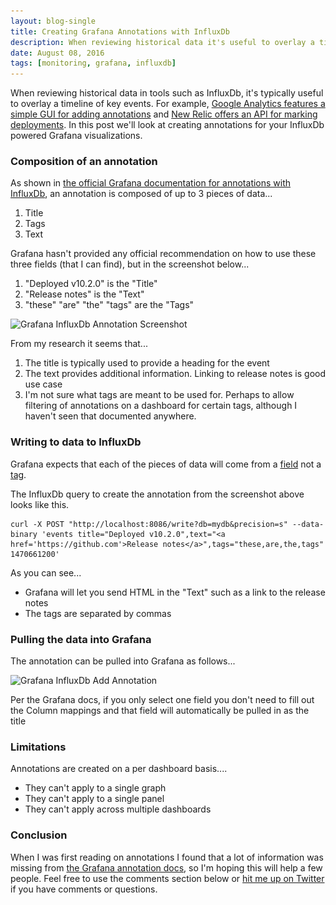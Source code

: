 ```yaml
---
layout: blog-single
title: Creating Grafana Annotations with InfluxDb
description: When reviewing historical data it's useful to overlay a timeline of key events. Here, we'll look at creating annotations for InfluxDb Grafana visualizations.
date: August 08, 2016
tags: [monitoring, grafana, influxdb]
---
```


When reviewing historical data in tools such as InfluxDb, it's typically useful to overlay a timeline of key events. For example, [Google Analytics features a simple GUI for adding annotations](https://analytics.googleblog.com/2010/01/annotations-now-available-in-all.html) and [New Relic offers an API for marking deployments](https://docs.newrelic.com/docs/apm/new-relic-apm/maintenance/recording-deployments). In this post we'll look at creating annotations for your InfluxDb powered Grafana visualizations.

<!-- excerpt_separator -->

### Composition of an annotation

As shown in [the official Grafana documentation for annotations with InfluxDb](http://docs.grafana.org/reference/annotations/#influxdb-annotations), an annotation is composed of up to 3 pieces of data...

1. Title
2. Tags
3. Text

Grafana hasn't provided any official recommendation on how to use these three fields (that I can find), but in the screenshot below...

1. "Deployed v10.2.0" is the "Title"
2. "Release notes" is the "Text"
3. "these" "are" "the" "tags" are the "Tags"

<img
  src="/img/blog/grafana-annotations/grafana-influxdb-annotation-screenshot@1x.jpg"
  srcset="/img/blog/grafana-annotations/grafana-influxdb-annotation-screenshot@1x.jpg 1x, /img/blog/grafana-annotations/grafana-influxdb-annotation-screenshot@2x.jpg 2x"
  alt="Grafana InfluxDb Annotation Screenshot">

From my research it seems that...

1. The title is typically used to provide a heading for the event
2. The text provides additional information. Linking to release notes is good use case
3. I'm not sure what tags are meant to be used for. Perhaps to allow filtering of annotations on a dashboard for certain tags, although I haven't seen that documented anywhere.

### Writing to data to InfluxDb

Grafana expects that each of the pieces of data will come from a [field](https://docs.influxdata.com/influxdb/v0.13//concepts/glossary/#field) not a [tag](https://docs.influxdata.com/influxdb/v0.13/concepts/glossary/#tag).

The InfluxDb query to create the annotation from the screenshot above looks like this.

```
curl -X POST "http://localhost:8086/write?db=mydb&precision=s" --data-binary 'events title="Deployed v10.2.0",text="<a href='https://github.com'>Release notes</a>",tags="these,are,the,tags" 1470661200'
```

As you can see...

- Grafana will let you send HTML in the "Text" such as a link to the release notes
- The tags are separated by commas

### Pulling the data into Grafana

The annotation can be pulled into Grafana as follows...

<img
  src="/img/blog/grafana-annotations/grafana-influxdb-add-annotation@1x.jpg"
  srcset="/img/blog/grafana-annotations/grafana-influxdb-add-annotation@1x.jpg 1x, /img/blog/grafana-annotations/grafana-influxdb-add-annotation@2x.jpg 2x"
  alt="Grafana InfluxDb Add Annotation">

Per the Grafana docs, if you only select one field you don't need to fill out the Column mappings and that field will automatically be pulled in as the title

### Limitations

Annotations are created on a per dashboard basis....

- They can't apply to a single graph
- They can't apply to a single panel
- They can't apply across multiple dashboards

### Conclusion

When I was first reading on annotations I found that a lot of information was missing from [the Grafana annotation docs](http://docs.grafana.org/reference/annotations/), so I'm hoping this will help a few people. Feel free to use the comments section below or [hit me up on Twitter](https://twitter.com/maxpchadwick) if you have comments or questions.

